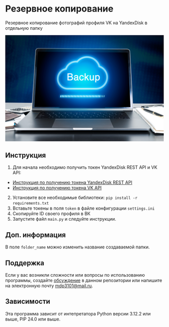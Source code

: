 # Резервное копирование
Резервное копирование фотографий профиля VK на YandexDisk в отдельную папку

<img src="backup.jpg" alt="Backup_image" width="600"/>

## Инструкция

1. Для начала необходимо получить токен YandexDisk REST API и VK API:
* [Инструкция по получению токена YandexDisk REST API](https://yandex.ru/dev/disk-api/doc/ru/concepts/quickstart#quickstart__oauth)
* [Инструкция по получению токена VK API](https://dev.vk.com/ru/api/access-token/getting-started)

2. Установите все необходимые библиотеки: ```pip install -r requirements.txt```
3. Вставьте токены в поля ```token``` в файле конфигурации ```settings.ini```
4. Скопируйте ID своего профиля в ВК
5. Запустите файл ```main.py``` и следуйте инструкции.

## Доп. информация

В поле ```folder_name``` можно изменить название создаваемой папки.

## Поддержка

Если у вас возникли сложности или вопросы по использованию программы, создайте [обсуждение](https://github.com/WolArt13/YDVKbackup/issues/new) в данном репозитории или напишите на электронную почту mdp3101@mail.ru.

## Зависимости
Эта программа зависит от интепретатора Python версии 3.12.2 или выше, PIP 24.0 или выше.